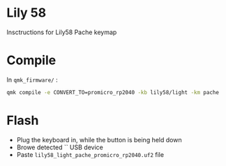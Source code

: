 
# Lily 58

Insctructions for Lily58 Pache keymap

# Compile

In `qmk_firmware/` :

```sh
qmk compile -e CONVERT_TO=promicro_rp2040 -kb lily58/light -km pache
```

# Flash

- Plug the keyboard in, while the button is being held down
- Browe detected `` USB device
- Paste `lily58_light_pache_promicro_rp2040.uf2` file

